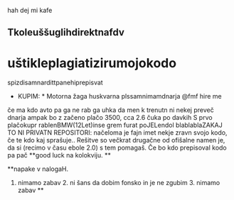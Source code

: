 hah dej mi kafe

## Tkoleuššuglihdirektnafdv
# uštikleplagiatizirumojokodo
spizdisamnardittpanehiprepisvat

* KUPIM: *
Motorna žaga huskvarna plssamnimamdnarja  @fmf hire me

če ma kdo avto pa ga ne rab ga uhka da men k trenutn ni nekej preveč dnarja ampak bo z začeno plačo
3500, cca 2.6 čuka po davkih
S prvo plačokupr rablenBMW(12Let)inse grem furat poJELendol
blablablaZAKAJ TO NI PRIVATN REPOSITORI:
načeloma je fajn imet nekje zravn svojo kodo, če te kdo kaj sprašuje.. Rešitve so večkrat drugačne od ofišalne
namen je, da si (recimo v času ebole 2.0) s tem pomagaš. Če bo kdo prepisoval kodo pa pač **good luck na kolokviju. **

**napake v  nalogaH.
1. nimamo zabav 2. ni šans da dobim fonsko in je ne zgubim 3. nimamo zabav **


